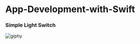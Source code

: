 # App-Development-with-Swift
### Simple Light Switch

![giphy](https://user-images.githubusercontent.com/25429165/72015444-6f183100-326a-11ea-9ab8-bd5d086b7c55.gif)
